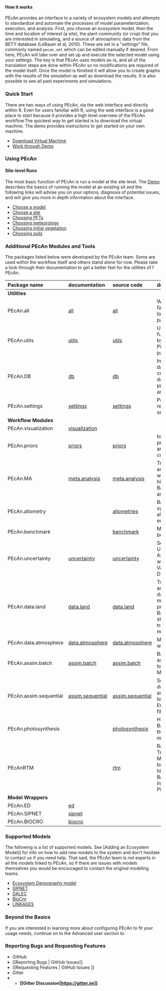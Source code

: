 #### How it works

PEcAn provides an interface to a variety of ecosystem models and attempts to standardize and automate the processes of model parameterization, execution, and analysis. First, you choose an ecosystem model, then the time and location of interest (a site), the plant community (or crop) that you are interested in simulating, and a source of atmospheric data from the BETY database (LeBauer et al, 2010). These are set in a "settings" file, commonly named `pecan.xml` which can be edited manually if desired. From here, PEcAn will take over and set up and execute the selected model using your settings. The key is that PEcAn uses models as-is, and all of the translation steps are done within PEcAn so no modifications are required of the model itself. Once the model is finished it will allow you to create graphs with the results of the simulation as well as download the results. It is also possible to see all past experiments and simulations.

<!--can add figures of the web interface and workflow here-->

### Quick Start

There are two ways of using PEcAn, via the web interface and directly within R. Even for users familiar with R, using the web interface is a good place to start because it provides a high level overview of the PEcAn workflow.The quickest way to get started is to download the virtual machine. The demo provides instructions to get started on your own machine. 
 * [Download Virtual Machine](http://opensource.ncsa.illinois.edu/projects/artifacts.php?key=PECAN) 
 * [Work through Demo](http://pecanproject.github.io/tutorials.html)

### Using PEcAn

#### Site-level Runs
The most basic function of PEcAn is run a model at the site level. The [Demo](http://pecanproject.github.io/tutorials.html) describes the basics of running the model at an existing sit and the following links will advise you on your options, diagnosis of potential issues, and will give you more in depth information about the interface.

* [Choose a model](Choose-a-model.md)
* [Choose a site](Choose-a-site.md)
* [Choosing PFTs](Choosing-PFTs.md)
* [Choosing meteorology](Choosing-meteorlogy.md)
* [Choosing initial vegetation](Coosing-initial-vegetation.md)
* [Choosing soils](Choosing-soils.md)


### Additional PEcAn Modules and Tools
The packages listed below were developed by the PEcAn team. Some are used within the workflow itself and others stand alone for now. Please take a look through their documentation to get a better feel for the utilities of f PEcAn.

| Package name | documentation | source code | description |
|:---|:---|:---|:---|
|**Utilities**| | |
|PEcAn.all| [all](https://pecanproject.github.io/pecan//all/inst/web/index.html) | [all](https://github.com/PecanProject/pecan/tree/master/all)  | Wrapper to facilitate loading of core packages|
| PEcAn.utils | [utils](https://pecanproject.github.io/pecan//utils/inst/web/index.html)| [utils](https://github.com/PecanProject/pecan/tree/master/utils)  | Utility functions used by many PEcAn packages|
| PEcAn.DB| [db](https://pecanproject.github.io/pecan//db/inst/web/index.html)|[db](https://github.com/PecanProject/pecan/tree/master/db)  |Interface to database containing data, provenance, and results|
|PEcAn.settings| [settings](https://pecanproject.github.io/pecan//settings/inst/web/index.html)| [settings](https://github.com/PecanProject/pecan/tree/master/settings)  | Package to read PEcAn settings files|
|**Workflow Modules**| | |
|PEcAn.visualization| [visualization](https://pecanproject.github.io/pecan//visualization/inst/web/index.html)| ||
|PEcAn.priors | [priors](https://pecanproject.github.io/pecan//modules/priors/inst/web/index.html) | [priors ](https://github.com/PecanProject/pecan/tree/master/modules/priors)  | tools for fitting priors to data and expert constraint|
|PEcAn.MA | [meta.analysis](https://pecanproject.github.io/pecan//modules/meta.analysis/inst/web/index.html)| [meta.analysis ](https://github.com/PecanProject/pecan/tree/master/modules/meta.analysis) | Trait assimilation workflow & hierarchical Bayes meta-analysis|
|PEcAn.allometry | |  [allometries ](https://github.com/PecanProject/pecan/tree/master/modules/allometry)  | Bayesian synthesis of allometric equations|
|PEcAn.benchmark| |  [benchmark ](https://github.com/PecanProject/pecan/tree/master/modules/benchmark)  | Model benchmarking
|PEcAn.uncertainty | [uncertainty](https://pecanproject.github.io/pecan//modules/uncertainty/inst/web/index.html) | [uncertainty ](https://github.com/PecanProject/pecan/tree/master/modules/uncertainty) | Sensitivity and Uncertainty Analysis workflow. Variance Decomposition|
|PEcAn.data.land| [data.land](https://pecanproject.github.io/pecan//modules/data.land/inst/web/index.html)| [data.land ](https://github.com/PecanProject/pecan/tree/master/modules/data.land/R) | Tools for land and vegetation data. At the moment predominantly Bayesian state-space tree-ring models.|
|PEcAn.data.atmosphere| [data.atmosphere](https://pecanproject.github.io/pecan//modules/data.atmosphere/inst/web/index.html)| [data.atmosphere ](https://github.com/PecanProject/pecan/tree/master/modules/data.atmosphere) | Meteorology workflow|
|PEcAn.assim.batch| [assim.batch](https://pecanproject.github.io/pecan//modules/assim.batch/inst/web/index.html) | [assim.batch ](https://github.com/PecanProject/pecan/tree/master/modules/assim.batch) | Batch data assimilation tools (e.g. MCMC)
|PEcAn.assim.sequential| [assim.sequential](https://pecanproject.github.io/pecan//modules/assim.sequential/inst/web/index.html)| [assim.sequential ](https://github.com/PecanProject/pecan/tree/master/modules/assim.sequential) | Sequential data assimilation tools (e.g. EnKF, particle filter)
|PEcAn.photosynthesis | |  [photosynthesis ](https://github.com/PecanProject/pecan/tree/master/modules/photosynthesis) | Hierarchical Bayes fitting of the Farquhar model |
|PEcAnRTM | | [rtm ](https://github.com/PecanProject/pecan/tree/master/modules/rtm)   | Radiative Transfer Modeling tools; hierarchical Bayes inversion of PROSPECT |
|**Model Wrappers** | | | 
|PEcAn.ED| [ed](https://pecanproject.github.io/pecan//models/ed/inst/web/index.html) | |
|PEcAn.SIPNET| [sipnet](https://pecanproject.github.io/pecan//models/sipnet/inst/web/index.html) | |
|PEcAn.BIOCRO| [biocro](https://pecanproject.github.io/pecan//models/biocro/inst/web/index.html) | |

### Supported Models

The following is a list of supported models. See [Adding an Ecosystem Model]( for info on how to add new models to the system and don't hesitate to contact us if you need help. That said, the PEcAn team is not experts in all the models linked to PEcAn, so if there are issues with models themselves you would be encouraged to contact the original modeling teams.

* [Ecosystem Demography model](https://github.com/EDmodel/ED2)
* [SIPNET](http://thesipnetmodel.blogspot.com/)
* [DALEC](http://www.geos.ed.ac.uk/homes/mwilliam/DALEC.html)
* [BioCro](https://github.com/ebimodeling/biocro)
* [LINKAGES](http://daac.ornl.gov/MODELS/guides/LINKAGES.html)

### Beyond the Basics

If you are interested in learning more about configuring PEcAn to fit your usage needs, continue on to the Advanced user section to.


### Reporting Bugs and Requesting Features

* GitHub
 * [[Reporting Bugs | GitHub Issues]]
 * [[Requesting Features | GitHub Issues ]]
* Gitter
 * * **[[Gitter Discussion|https://gitter.im]]**
